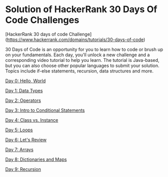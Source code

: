 # Solution of HackerRank 30 Days Of Code Challenges

[HackerRank 30 days of code Challenge] (https://www.hackerrank.com/domains/tutorials/30-days-of-code)

30 Days of Code is an opportunity for you to learn how to code or brush up on your fundamentals. Each day, you'll unlock a new challenge and a corresponding video tutorial to help you learn.
The tutorial is Java-based, but you can also choose other popular languages to submit your solution. Topics include if-else statements, recursion, data structures and more.

[Day 0: Hello, World](https://www.hackerrank.com/challenges/30-hello-world)

[Day 1: Data Types](https://www.hackerrank.com/challenges/30-data-types)

[Day 2: Operators](https://www.hackerrank.com/challenges/30-operators)

[Day 3: Intro to Conditional Statements](https://www.hackerrank.com/challenges/30-conditional-statements)

[Day 4: Class vs. Instance](https://www.hackerrank.com/challenges/30-class-vs-instance)

[Day 5: Loops](https://www.hackerrank.com/challenges/30-loops)

[Day 6: Let's Review](https://www.hackerrank.com/challenges/30-review-loop)

[Day 7: Arrays](https://www.hackerrank.com/challenges/30-arrays)

[Day 8: Dictionaries and Maps](https://www.hackerrank.com/challenges/30-dictionaries-and-maps)

[Day 9: Recursion](https://www.hackerrank.com/challenges/30-recursion)
